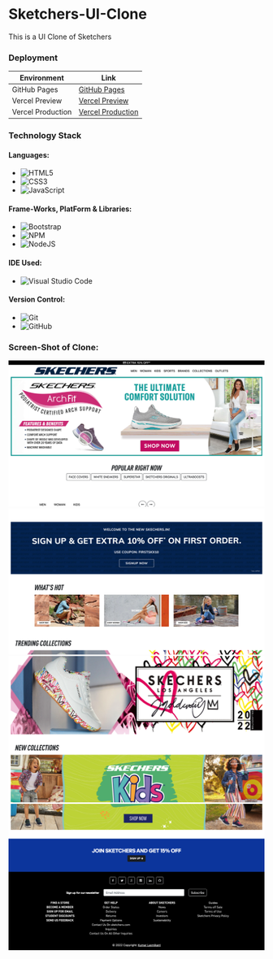 # Sketchers-UI-Clone
This is a UI Clone of Sketchers

### Deployment
| Environment | Link |
|-------------|------|
| GitHub Pages | [GitHub Pages](https://kumar-laxmi.github.io/Sketchers-UI-Clone/) |
| Vercel Preview | [Vercel Preview](https://sketchers-ui-clone-pr94x5m2b-kumar-laxmi.vercel.app) |
| Vercel Production | [Vercel Production](https://sketchers-ui-clone-pr94x5m2b-kumar-laxmi.vercel.app)

### Technology Stack
#### Languages:
- ![HTML5](https://img.shields.io/badge/html5-%23E34F26.svg?style=for-the-badge&logo=html5&logoColor=white)
- ![CSS3](https://img.shields.io/badge/css3-%231572B6.svg?style=for-the-badge&logo=css3&logoColor=white)
- ![JavaScript](https://img.shields.io/badge/javascript-%23323330.svg?style=for-the-badge&logo=javascript&logoColor=%23F7DF1E)

#### Frame-Works, PlatForm & Libraries:
- ![Bootstrap](https://img.shields.io/badge/bootstrap-%23563D7C.svg?style=for-the-badge&logo=bootstrap&logoColor=white)
- ![NPM](https://img.shields.io/badge/NPM-%23000000.svg?style=for-the-badge&logo=npm&logoColor=white)
- ![NodeJS](https://img.shields.io/badge/node.js-6DA55F?style=for-the-badge&logo=node.js&logoColor=white)

#### IDE Used:
- ![Visual Studio Code](https://img.shields.io/badge/Visual%20Studio%20Code-0078d7.svg?style=for-the-badge&logo=visual-studio-code&logoColor=white)

#### Version Control:
- ![Git](https://img.shields.io/badge/git-%23F05033.svg?style=for-the-badge&logo=git&logoColor=white)
- ![GitHub](https://img.shields.io/badge/github-%23121011.svg?style=for-the-badge&logo=github&logoColor=white)


### Screen-Shot of Clone:
<img src="./IMG/Opera Snapshot_2022-05-20_153022_sketchers-ui-clone.vercel.app.png" alt="SKETCHERS SCREEN SHOT">
<img src="./IMG/Opera Snapshot_2022-05-20_153038_sketchers-ui-clone.vercel.app.png" alt="SKETCHERS SCREEN SHOT">
<img src="./IMG/Opera Snapshot_2022-05-20_153050_sketchers-ui-clone.vercel.app.png" alt="SKETCHERS SCREEN SHOT">
<img src="./IMG/Opera Snapshot_2022-05-20_153100_sketchers-ui-clone.vercel.app.png" alt="SKETCHERS SCREEN SHOT">